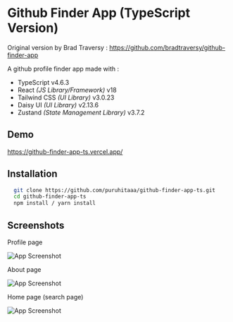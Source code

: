 # Github Finder App (TypeScript Version)
Original version by Brad Traversy : https://github.com/bradtraversy/github-finder-app

A github profile finder app made with :
- TypeScript v4.6.3
- React *(JS Library/Framework)* v18
- Tailwind CSS *(UI Library)* v3.0.23
- Daisy UI *(UI Library)* v2.13.6
- Zustand *(State Management Library)* v3.7.2

## Demo

https://github-finder-app-ts.vercel.app/
## Installation

```bash
  git clone https://github.com/puruhitaaa/github-finder-app-ts.git
  cd github-finder-app-ts
  npm install / yarn install
```
    
## Screenshots
Profile page

![App Screenshot](https://i.ibb.co/xJmZdQC/screencapture-github-finder-app-ts-vercel-app-user-smurf1es-2022-04-14-00-15-56.png)

About page

![App Screenshot](https://i.ibb.co/7z0NtzS/screencapture-github-finder-app-ts-vercel-app-about-2022-04-14-00-15-14.png)

Home page (search page)

![App Screenshot](https://i.ibb.co/n3WYwms/screencapture-github-finder-app-ts-vercel-app-2022-04-14-00-14-59.png)
